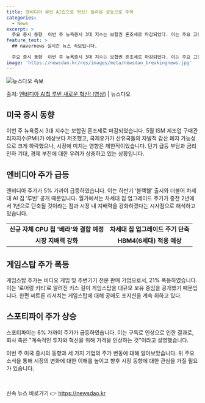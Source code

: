 ```yaml
---
title: 엔비디아 루빈 AI칩으로 혁신! 놀라운 성능으로 주목
categories:
  - News
excerpt: >
  주요 증시 동향  이번 주 뉴욕증시 3대 지수는 보합권 혼조세로 마감되었다. 이는 주요 고용지표 발표를 앞둔…
feature_text: >
  ## navernews 실시간 뉴스 속보입니다.

  주요 증시 동향  이번 주 뉴욕증시 3대 지수는 보합권 혼조세로 마감되었다. 이는 주요 고용지표 발표를 앞둔…
image: 'https://newsdao.kr/res/images/meta/newsdao_breakingnews.jpg'
---
```


![뉴스다오 속보](https://newsdao.kr/res/images/meta/newsdao_breakingnews.jpg)

<p>출처: <a href="https://newsdao.kr/4056" rel="dofollow">엔비디아 AI칩 루빈 새로운 혁신! (영상)</a> | 뉴스다오</p>

<h2 data-ke-size="size26">미국 증시 동향</h2>
<p data-ke-size="size16">이번 주 뉴욕증시 3대 지수는 보합권 혼조세로 마감되었습니다. 5월 ISM 제조업 구매관리자지수(PMI)가 예상보다 저조했고, 국제유가가 산유국들의 자발적 감산 폐지 가능성으로 크게 하락했으나, 시장에 미치는 영향은 제한적이었습니다. 단기 급등 부담과 금리 인하 기대, 경제 부진에 대한 우려가 상충하고 있는 상황입니다.</p>

<h2 data-ke-size="size26">엔비디아 주가 급등</h2>
<p data-ke-size="size16">엔비디아 주가가 5% 가까이 급등하였습니다. 이는 하반기 ‘블랙웰’ 출시와 더불어 차세대 AI 칩 ‘루빈’ 공개 때문입니다. 월가에서는 차세대 칩 업그레이드 주기가 종전 2년에서 1년으로 단축될 것이라는 점과 시장 내 지배력을 강화하겠다는 시사점으로 해석하고 있습니다.</p>
<table>
  <tr>
    <td style="text-align: center; height: 17px;"><b>신규 자체 CPU 칩 '베라'와 결합 예정</b></td>
    <td style="text-align: center; height: 17px;"><b>차세대 칩 업그레이드 주기 단축</b></td>
  </tr>
  <tr>
    <td style="text-align: center; height: 17px;"><b>시장 지배력 강화</b></td>
    <td style="text-align: center; height: 17px;"><b>HBM4(6세대) 적용 예상</b></td>
  </tr>
</table>

<h2 data-ke-size="size26">게임스탑 주가 폭등</h2>
<p data-ke-size="size16">게임스탑 주가는 비디오 게임 및 주변기기 전문 판매 기업으로서, 21% 폭등하였습니다. 이는 ‘로어링 키티’로 알려진 키스 길이 게임스탑을 대규모 보유 중임을 공개했기 때문입니다. 한편 씨트론 리서치는 게임스탑에 대해 공매도 포지션을 계속 취하고 있다.</p>

<h2 data-ke-size="size26">스포티파이 주가 상승</h2>
<p data-ke-size="size16">스포티파이는 6% 가까이 주가가 급등하였습니다. 이는 구독료 인상으로 인한 결과로, 회사 측은 "계속적인 투자와 혁신을 위해 가격을 인상하는 것"이라고 설명했습니다.</p>

<p data-ke-size="size16">이번 주 미국 증시의 동향과 세 가지 기업의 주가 변동에 대해 알아보았습니다. 위 주요 소식을 통해 시장의 변화에 대한 이해를 높이고 향후 시장 동향에 대한 관심을 가질 필요가 있습니다.</p>

<p data-ke-size="size16">&nbsp;</p> 

신속 뉴스 바로가기 👉 <a href="https://newsdao.kr" rel="dofollow">https://newsdao.kr</a>


